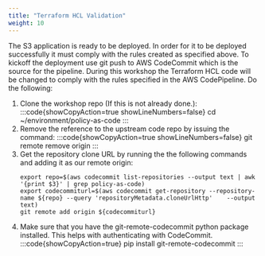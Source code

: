 ```yaml
---
title: "Terraform HCL Validation"
weight: 10
---
```


The S3 application is ready to be deployed. In order for it to be deployed successfully it must comply with the rules created as specified above.
To kickoff the deployment use git push to AWS CodeCommit which is the source for the pipeline. During this workshop the Terraform HCL code will be
changed to comply with the rules specified in the AWS CodePipeline. Do the following:

1. Clone the workshop repo (If this is not already done.):
    :::code{showCopyAction=true showLineNumbers=false}
    cd ~/environment/policy-as-code
    :::
1. Remove the reference to the upstream code repo by issuing the command:
    :::code{showCopyAction=true showLineNumbers=false}
    git remote remove origin
    :::
1. Get the repository clone URL by running the the following commands and adding it as our remote origin:
    ```
    export repo=$(aws codecommit list-repositories --output text | awk '{print $3}' | grep policy-as-code)
    export codecommiturl=$(aws codecommit get-repository --repository-name ${repo} --query 'repositoryMetadata.cloneUrlHttp'    --output text)
    git remote add origin ${codecommiturl}
    ```
1. Make sure that you have the git-remote-codecommit python package installed. This helps with authenticating with CodeCommit.
    :::code{showCopyAction=true}
    pip install git-remote-codecommit
    :::
